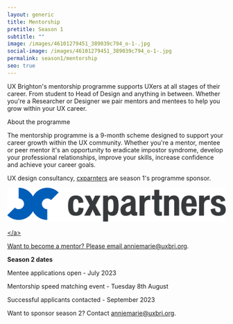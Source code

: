 ```yaml
---
layout: generic
title: Mentorship
pretitle: Season 1
subtitle: ""
image: /images/46101279451_389039c794_o-1-.jpg
social-image: /images/46101279451_389039c794_o-1-.jpg
permalink: season1/mentorship
seo: true
---
```

U﻿X Brighton's mentorship programme supports UXers at all stages of their career. From student to Head of Design and anything in between. Whether you're a Researcher or Designer we pair mentors and mentees to help you grow within your UX career. 

A﻿bout the programme 

T﻿he mentorship programme is a 9-month scheme designed to support your career growth within the UX community. Whether you're a mentor, mentee or peer mentor it's an opportunity to eradicate impostor syndrome, develop your professional relationships, improve your skills, increase confidence and achieve your career goals. 

U﻿X design consultancy, [cxparnters](https://www.cxpartners.co.uk/) are season 1's programme sponsor.

<a href="https://www.cxpartners.co.uk/">

<img src="/images/cxpartners_logo_blue-black-1-.png" alt="cxpartners logo" class="image-align-right"/>

<﻿/a>

Want to become a mentor? Please email anniemarie@uxbri.org. 

**S﻿eason 2 dates**

Mentee applications o﻿pen - July 2023 

M﻿entorship speed matching event - Tuesday 8th August 

S﻿uccessful applicants contacted - September 2023 

Want to sponsor season 2? Contact anniemarie@uxbri.org.
